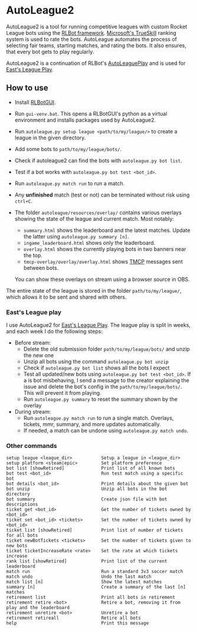 # AutoLeague2

AutoLeague2 is a tool for running competitive leagues with custom Rocket League bots using the [RLBot framework](http://rlbot.org/).
[Microsoft's TrueSkill](https://www.microsoft.com/en-us/research/project/trueskill-ranking-system/) ranking system is used to rate the bots.
AutoLeague automates the process of selecting fair teams, starting matches, and rating the bots.
It also ensures, that every bot gets to play regularly.

AutoLeague2 is a continuation of RLBot's [AutoLeaguePlay](https://github.com/RLBot/AutoLeaguePlay) and is used for [East's League Play](https://docs.google.com/document/d/1PzZ3UgBp36RO7V6iiXN3AnLioDUAW9jwgHpZXiFuvIg/edit#).  

## How to use

* Install [RLBotGUI](http://rlbot.org/).
* Run `gui-venv.bat`. This opens a RLBotGUI's python as a virtual environment and installs packages used by AutoLeague2.
* Run `autoleague.py setup league <path/to/my/league/>` to create a league in the given directory.
* Add some bots to `path/to/my/league/bots/`.
* Check if autoleague2 can find the bots with `autoleague.py bot list`.
* Test if a bot works with `autoleague.py bot test <bot_id>`.
* Run `autoleague.py match run` to run a match.
* Any **unfinished** match (test or not) can be terminated without risk using `ctrl+C`.
* The folder `autoleague/resources/overlay/` contains various overlays showing the state of the league and current match. Most notably:
  * `summary.html` shows the leaderboard and the latest matches. Update the latter using `autoleague.py summary [n]`.
  * `ingame_leaderboard.html` shows only the leaderboard.
  * `overlay.html` shows the currently playing bots in two banners near the top.
  * `tmcp-overlay/overlay/overlay.html` shows [TMCP](https://github.com/RLBot/RLBot/wiki/Team-Match-Communication-Protocol) messages sent between bots.

  You can show these overlays on stream using a browser source in OBS.

The entire state of the league is stored in the folder `path/to/my/league/`, which allows it to be sent and shared with others.

### East's League play

I use AutoLeague2 for [East's League Play](https://docs.google.com/document/d/1PzZ3UgBp36RO7V6iiXN3AnLioDUAW9jwgHpZXiFuvIg/edit#). The league play is split in weeks, and each week I do the following steps:

* Before stream:
  * Delete the old submission folder `path/to/my/league/bots/` and unzip the new one
  * Unzip all bots using the command `autoleague.py bot unzip`
  * Check if `autoleague.py bot list` shows all the bots I expect
  * Test all updated/new bots using `autoleague.py bot test <bot_id>`. If a is bot misbehaving, I send a message to the creator explaining the issue and delete the bot's config in the `path/to/my/league/bots/`. This will prevent it from playing.
  * Run `autoleague.py summary` to reset the summary shown by the overlay
* During stream:
  * Run `autoleague.py match run` to run a single match. Overlays, tickets, mmr, summary, and more updates automatically.
  * If needed, a match can be undone using `autoleague.py match undo`.

### Other commands

```
setup league <league_dir>           Setup a league in <league_dir>
setup platform <steam|epic>         Set platform preference
bot list [showRetired]              Print list of all known bots
bot test <bot_id>                   Run test match using a specific bot
bot details <bot_id>                Print details about the given bot
bot unzip                           Unzip all bots in the bot directory
bot summary                         Create json file with bot descriptions
ticket get <bot_id>                 Get the number of tickets owned by <bot_id>
ticket set <bot_id> <tickets>       Set the number of tickets owned by <bot_id>
ticket list [showRetired]           Print list of number of tickets for all bots
ticket newBotTickets <tickets>      Set the number of tickets given to new bots
ticket ticketIncreaseRate <rate>    Set the rate at which tickets increase
rank list [showRetired]             Print list of the current leaderboard
match run                           Run a standard 3v3 soccer match
match undo                          Undo the last match
match list [n]                      Show the latest matches
summary [n]                         Create a summary of the last [n] matches
retirement list                     Print all bots in retirement
retirement retire <bot>             Retire a bot, removing it from play and the leaderboard
retirement unretire <bot>           Unretire a bot
retirement retireall                Retire all bots
help                                Print this message
```
